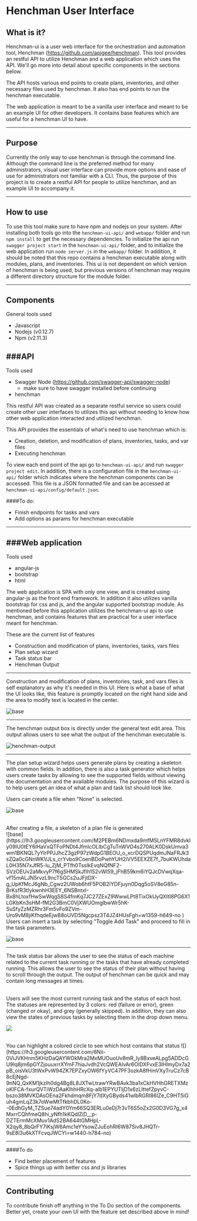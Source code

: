 Henchman User Interface
===================

What is it?
-------------

Henchman-ui is a user web interface for the orchestration and automation tool, Henchman (https://github.com/apigee/henchman).   This tool provides an restful API to utilize Henchman and a web application which uses the API.  We'll go more into detail about specific components in the sections below.

The API hosts various end points to create plans, inventories, and other necessary files used by henchman.  It also has end points to run the henchman executable. 

The web application is meant to be a vanilla user interface and meant to be an example UI for other developers.  It contains base features which are useful for a henchman UI to have.

----------


Purpose
-------------------
Currently the only way to use henchman is through the command line.  Although the command line is the preferred method for many administrators, visual user interface can provide more options and ease of use for administrators not familiar with a CLI.  Thus, the purpose of this project is to create a restful API for people to utilize henchman, and an example UI to accompany it.  

----------

How to use
-------------
To use this tool make sure to have npm and nodejs on your system.  After installing both tools go into the `henchman-ui-api/` and `webapp/` folder and run `npm install` to get the necessary dependencies.  To initialize the api run `swagger project start` in the `henchman-ui-api/` folder, and to initialize the web application run `node server.js` in the `webapp/` folder.  In addition, it should be noted that this repo contains a henchman executable along with modules, plans, and inventories.  This ui is not dependent on which version of henchman is being used, but previous versions of henchman may require a different directory structure for the module folder.

----------


Components
-------------
General tools used

 - Javascript
 - Nodejs (v0.12.7)
 - Npm  (v2.11.3)

###API
----------
Tools used

 - Swagger Node (https://github.com/swagger-api/swagger-node)
    - make sure to have swagger installed before continuing
 - henchman

This restful API was created as a separate restful service so users could create other user interfaces to utilizes this api without needing to know how other web application interacted and utilized henchman.  

This API provides the essentials of what's need to use henchman which is:

 - Creation, deletion, and modification of plans, inventories, tasks, and var files
 - Executing henchman

To view each end point of the api go to  `henchman-ui-api/` and run `swagger project edit`.   In addition, there is a configuration file in the `henchman-ui-api/` folder which indicates where the henchman components can be accessed.  This file is a JSON formatted file and can be accessed at `henchman-ui-api/config/default.json`.

####To do:

 - Finish endpoints for tasks and vars
 - Add options as params for henchman executable

----------


###Web application
----------
Tools used

 - angular-js
 - bootstrap
 - html

The web application is SPA with only one view, and is created using angular-js as the front end framework.  In addition it also utilizes vanilla bootstrap for css and js, and the angular supported bootstrap module.  As mentioned before this application utilizes the henchman-ui api to use henchman, and contains features that are practical for a user interface meant for henchman.

These are the current list of features

 - Construction and modification of plans, inventories, tasks, vars files
 - Plan setup wizard
 - Task status bar
 - Henchman Output


----------


Construction and modification of plans, inventories, task, and vars files is self explanatory as why it's needed in this UI.  Here is what a base of what the UI looks like, this feature is promptly located on the right hand side and the area to modify text is located in the center.

![base](https://lh3.googleusercontent.com/gNwctkuAXidcNUXvNlC1VlEO7_BLTs6xE58_L29ojNKZlJHWn0b790q6eJ8wMlxFai3Y=s0 "base.png")


----------


The henchman output box is directly under the general text edit area.  This output allows users to see what the output of the henchman executable is.

![henchman-output](https://lh3.googleusercontent.com/z-N6Iz2H0tVysPLoYhWXGsydRtOZm2pVfqwIYre6FFYtsjNNDONQooVKmoN5uav5T5B_Z8qaeP_v_O_auLWu2zj164-K_-7ZR9duMPhNCpDNQ54Z9rS_z9LFEz1YhfxLq0NQSEcYHB2jNXj5fJ_Rfd83Fe7CM8myeyKLqiRIuJq6JeXs1lItdx92m3BMbbZ5m_52reiFFkNZ4BwegjMYszaVVTCBHH4vxHO2F86qczDoyMX4R7OVCoHmE9swkiRoG4-Hz3K6nadr7d3A6iCasJIVaLzqluDKllZKYAT0LNJozK3DeQaQ96tSG3YSI-7zq1FWwFJNfEMVne14O67tSnhouzQKkuKtTlwFt5zpc4NFjZzeL_w_gk6suPbd_ZVduR6vm1JXW9aY-ZGOAd6DQPEQEfXh3kt0oeCDC3NfAr_NeuyfgupFRhbyLNN0lR9V8VzmSI5tt4OFvjLI8ldXKlhsvfBgh9-8RUrUd5BekkP4osdExjVdlSF576weUD4VFXjLkK83ZfxhXdUlQwPaLBB5u4BphVfs0SBBxrZ1hgl78Pmgsqoep1fNp3LbKC9C_CrK=w1438-h781-no)
 


----------


The plan setup wizard helps users generate plans by creating a skeleton with common fields.  In addition, there is also a task generator which helps users create tasks by allowing to see the supported fields without viewing the documentation and the available modules.  The purpose of this wizard is to help users get an idea of what a plan and task list should look like.

Users can create a file when "None" is selected.

![base](https://lh3.googleusercontent.com/CqPPbwUUkggAyeWmgDH0rUXowcyD8fpwTsMpp2IW-dL0RaDCY45OUQjp1znEYvSXvxah_Cj-kUcbuxs7rBnUBcUPZZkSTXyFMkhGnynVbvegwaT03OoTvP3e8FlyNBr6Dh2GeTSemTy36M2R2lgAS5gZ_wAGCMVrIAVcriJW4Dy803UGLeVfDFPWcoqpEXfSP38rhMRzDQXwVTSMcI7xPxT7pQu3uAjzUNT51N7wWVoOIlG13j1B13hY5DHvzsu5eUZ7sVD67gwa7Zh4ke9yEq2n8C5Iy3Wr6juxQJDqMxMhmtglhLq7YJ39OBooFCFpLRiMMha5dxdSW8FaJFyPyfaBF60THx7PHQokbv5w5X5qktNz2rHBuFdcy1jCX8abszlBN5-pdDFY8EFZrkr1rIojd3357_aDXsmlujizzMiJEFnsg-0rQmd2jdn9ONrlpi6ceAXPsde2Ybh6U0KnBvEdGZaxyG0l6e6jXqku5spe1IXCSWWOgnXXRUF_9xEaISgQZ_oXXL_Sl1oVdc_ymvuJRgsSuOkb_Ca2J0UW21NCjWYIdVLRglCXmQ6hgH09qGj8=w1359-h647-no)

<br>
After creating a file, a skeleton of a plan file is generated
<br>
![base](https://lh3.googleusercontent.com/M2PEBm6NDmxda9mfMSLnYFMR8dvkIy09IU0tEY6lHaVxQTFoPNDt4JfmIcOLIbCgTuTnWVO4s270ALK0DskUmva3wm1BKNQL7yYlrPPJJhcZ3gzP97zWdpG1BEOU_o_xcrDQSPUqdmJNaFRJk3sZQa0cGNnWKVJLs_crYvbo9CoenBDoPwhYUH2iVV5EEXZE7f_7buKWUhdaL0H35N7xJfR5-lu_ZjM_PTfh0TsslkEvqNQfNF2-SVzOEUv2aMkvyP7f6gSHMSkJflh152vWl59_jFhB59km6iYQJcDVwqXqa-vf15mALJN5rvzL9ncT5GCs2uJFjtDX-g_UpKfMcJ6gNb_Cgwz2UWob6htF5POB2IYDFjuyn0Dqg5oSV8eG85n-BrKsfR3tIykwnhH3EEY_6NSBntxI-Bx8hLtoxfHwSwWqgS8S4fmKq7JC27ZExZ9WwwLPt8TixOkUyQXItI8PG6X1LGKbKn3sHM-fM2G3BmC0VjXWUOmglbwWr5hK-SuSfyZzMZRhr3Fm5vFo9ZVm-Uro9vM8jiKfhqdeEjwB8oUVD5Ngcpsz3T4JZ4HUsFgh=w1359-h649-no )

<br>
Users can insert a task by selecting "Toggle Add Task" and proceed to fill in the task parameters.

![base](https://lh3.googleusercontent.com/k23fsc-Vir-upbDeI13IyAkEOYBfrHdhx8CHuqXOS8GZlBxMzB9O15O9je02VrA4G2jT7uryBpt-L2Egb4iQXSmclVBL5N2jYJm6sDyl5Y1RHGURLQ1GWux2LdyWtt3b54My4wzHovS3VN4jL925WaBkC6bplEFW8D9jYD94RfoqDq1Ko_FTuYEA6PGCYPShN_zPGNxrs9H5_UPT7ru5ctQTecOqIDhODC50yV9wdJdGaai1MfoG3of1w63E9fC-najNlzOSMvkX5XaMFMsuAF5hyNvKXUrecSk5nrOg0dVIIMpWNvFZt4sSbtu7rtZ4jVLrwlFi6mvISjt1ytBz_W7NMKnczaD7vtfT3Gp88HvjnU_5DNFXiuaaBKJz4A1P_Y9PIky2plVkY8AgtxuplOekHBNFOqNdE273AEIxwOzte2rH0kSuUii6__w4wGC1k5Sx6Xn3mhadUliuQi-b74ICV0mE3pvZ_meMB22UKTfL5dReeAYVsxjMASBxKAhDGajRZqCu_-s-TNasBYKotS4T_MibXfZxOpmk93soupLcLMk9GNcVyIp08dw6GZLhWj_v=w1358-h646-no )


----------


The task status bar allows the user to see the status of each machine related to the current task running or the tasks that have already completed running.  This allows the user to see the status of their plan without having to scroll through the output.  The output of henchman can be quick and may contain long messages at times.

<br>
Users will see the most current running task and the status of each host.  The statuses are represented by 3 colors: red (failure or error), green (changed or okay), and grey (generally skipped).  In addition, they can also view the states of previous tasks by selecting them in the drop down menu.

![](https://lh3.googleusercontent.com/mQYuLchT6rUwwB5CjwFY1Ldo02Uj1-9mUVhc27QT-KJbK4WLQQ7KM_4n3M28s7iIZ85YQmDgwWaQbufO2aX4aNHHlowo6HckCZzTUjHL7QMpyrD0Ta9Z-tMRbIC13zXD_Gm2t9-bbf5uIV0sIcfYsejxvL1vvaY5lA6kPPdkSgcCajI0u2by45xLeAx00eOzt3wlII25QFQNw0f3mmmvljh_jgl6mC2GL20k8t_jYN-Zcuoe_SfKnPpJQJwnwqCwGZCsCzh29a7AV2QByM1YAXGkjr1in18v5jhfczllI5qbZ77WroEaziaDyRqvbaMYD0lkp5rpDCpQRc52KUWu6xw92GV-k-dmMXTLBS-8YyeNHI3BHdAd0-JXnLbW6dmnsAZM1fpGvJ_3TPNnEpfwPX5DAhs6W13IwjDTr1llS2BrYBh3Qz3Y-X1oTF8L5qDdHbhsS9ymvAhpgQGgwOBKH0pSY8gXU8ogwX_0mpwkG_4BAUMAgiULQdrugIQUyXtRFIdmuoVsd2lpJ_RKeeL0lWWUnDoq_twXXZBgREjnCBkNK7KTPoKh9pyovVkhbG8J_kID=w1440-h782-no)

<br>
You can highlight a colored circle to see which host contains that status
![](https://lh3.googleusercontent.com/6Nii-0ViJVKHnm5KHzDaQAYWOkMra2MxMUOuoUv8mR_Iy8BxveALpg5ADDcGU9Iq8jm6pGYZjouuxrrXYmF7hiaJvdh2VcQWEAIvAr6OIDXFvxE3IHlmyDx7a2pB_oisVkU3tWxPvW94ZK7EPZxyOW6fYyVC47PF3ozkA8fHmVXyTruCz7cB8cEjNgd-9nNQ_QxKM1jkzIh0dg4Bg8L8JXTwLtrawYRwBAvk3ba1xCkHVHhGRETXMzoKlFCA-fxurQVTiWzDAaKlhhHRcXq-alb1EPYUTIjD1x6zLlttefZpyvC-bszo38MVKDAsOEna2Fkhdmqm8FjY7dXyGByds41wlbRGRI86lZe_C9HT5iGuh4gmLqZ3k7oWwMtTfkbhDL0Ko--0EdhGyM_TZSue74adY0Ym66SQ3ERLu0eDj7r3vT6S5oZx2G0D3VG7g_x4MxrrCQhfmeQ8hi_yNfh1kKQdlZiD__p-DZTErmMcXMuv1AdS2BA644tGMHpL-X2qy8_8bQrFY7iKsjW6Amc1eYYsowZJuEohRI6W87Siv8JHQTr-9sE8l3u6kXTFcvqJWCYI=w1440-h784-no)


----------


####To do

 - Find better placement of features
 - Spice things up with better css and js libraries

----------

Contributing
---------------
To contribute finish off anything in the To Do section of the components.  Better yet, create your own UI with the feature set described above in mind!
